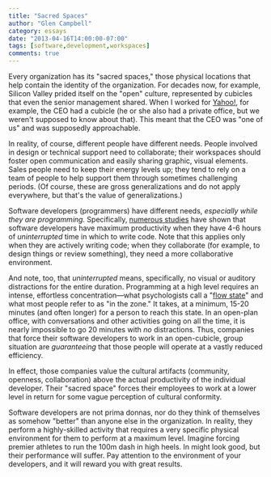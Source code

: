 ```yaml
---
title: "Sacred Spaces"
author: "Glen Campbell"
category: essays
date: "2013-04-16T14:00:00-07:00"
tags: [software,development,workspaces]
comments: true
---
```

Every organization has its "sacred spaces," those physical locations that help contain the identity of the organization. For decades now, for example, Silicon Valley prided itself on the "open" culture, represented by cubicles that even the senior management shared. When I worked for [Yahoo!](http://www.yahoo.com), for example, the CEO had a cubicle (he or she also had a private office, but we weren't supposed to know about that). This meant that the CEO was "one of us" and was supposedly approachable.

In reality, of course, different people have different needs. People involved in design or technical support need to collaborate; their workspaces should foster open communication and easily sharing graphic, visual elements. Sales people need to keep their energy levels up; they tend to rely on a team of people to help support them through sometimes challenging periods. (Of course, these are gross generalizations and do not apply everywhere, but that's the value of generalizations.)

Software developers (programmers) have different needs, *especially while they are programming.* Specifically, [numerous studies](http://www.construx.com/Resources/Newsletter_Articles/Creating_an_Excellent_Software_Development_Environment/) have shown that software developers have maximum productivity when they have 4-6 hours of *uninterrupted* time in which to write code. Note that this applies only when they are actively writing code; when they collaborate (for example, to design things or review something), they need a more collaborative environment.

And note, too, that *uninterrupted* means, specifically, no visual or auditory distractions for the entire duration. Programming at a high level requires an intense, effortless concentration&mdash;what psychologists call a "[flow state](http://en.wikipedia.org/wiki/Flow_(psychology))" and what most people refer to as "in the zone." It takes, at a minimum, 15-20 minutes (and often longer) for a person to reach this state. In an open-plan office, with conversations and other activities going on all the time, it is nearly impossible to go 20 minutes with *no* distractions. Thus, companies that force their software developers to work in an open-cubicle, group situation are *guaranteeing* that those people will operate at a vastly reduced efficiency.

In effect, those companies value the cultural artifacts (community, openness, collaboration) above the actual productivity of the individual developer. Their "sacred space" forces their employees to work at a lower level in return for some vague perception of cultural conformity.
 
Software developers are not prima donnas, nor do they think of themselves as somehow "better" than anyone else in the organization. In reality, they perform a highly-skilled activity that requires a very specific physical environment for them to perform at a maximum level. Imagine forcing premier athletes to run the 100m dash in high heels. In might look good, but their performance will suffer. Pay attention to the environment of your developers, and it will reward you with great results.  
